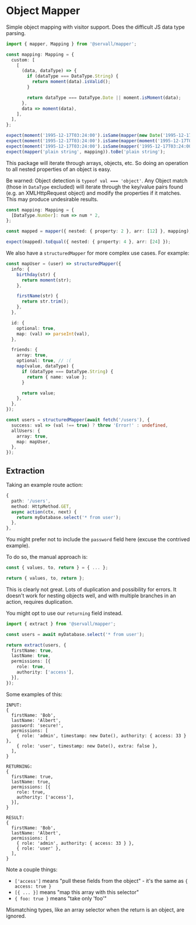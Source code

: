 # Object Mapper
Simple object mapping with visitor support. Does the difficult JS data type parsing.

```typescript
import { mapper, Mapping } from '@servall/mapper';

const mapping: Mapping = {
  custom: [
    [
      (data, dataType) => {
        if (dataType === DataType.String) {
          return moment(data).isValid();
        }

        return dataType === DataType.Date || moment.isMoment(data);
      },
      data => moment(data),
    ],
  ],
};

expect(moment('1995-12-17T03:24:00').isSame(mapper(new Date('1995-12-17T03:24:00'), mapping)));
expect(moment('1995-12-17T03:24:00').isSame(mapper(moment('1995-12-17T03:24:00'), mapping)));
expect(moment('1995-12-17T03:24:00').isSame(mapper('1995-12-17T03:24:00', mapping)));
expect(mapper('plain string', mapping)).toBe('plain string');
```

This package will iterate through arrays, objects, etc. So doing an operation to all nested
properties of an object is easy.

Be warned: Object detection is `typeof val === 'object'`. Any Object match (those in
`DataType` excluded) will iterate through the key/value pairs found (e.g. an XMLHttpRequest
object) and modify the properties if it matches. This may produce undesirable results.

```typescript
const mapping: Mapping = {
  [DataType.Number]: num => num * 2,
};

const mapped = mapper({ nested: { property: 2 }, arr: [12] }, mapping);

expect(mapped).toEqual({ nested: { property: 4 }, arr: [24] });
```

We also have a `structuredMapper` for more complex use cases. For example:

```typescript
const mapUser = (user) => structuredMapper({
  info: {
    birthday(str) {
      return moment(str);
    },

    firstName(str) {
      return str.trim();
    },
  },

  id: {
    optional: true,
    map: (val) => parseInt(val),
  },

  friends: {
    array: true,
    optional: true, // :(
    map(value, dataType) {
      if (dataType === DataType.String) {
        return { name: value };
      }

      return value;
    },
  },
});

const users = structuredMapper(await fetch('/users'), {
  success: val => (val !== true) ? throw 'Error!' : undefined,
  allUsers: {
    array: true,
    map: mapUser,
  },
});
```

## Extraction
Taking an example route action:

```typescript
{
  path: '/users',
  method: HttpMethod.GET,
  async action(ctx, next) {
    return myDatabase.select('* from user');
  },
},
```

You might prefer not to include the `password` field here (excuse the contrived example).

To do so, the manual approach is:

```typescript
const { values, to, return } = { ... };

return { values, to, return };
```

This is clearly not great. Lots of duplication and possibility for errors. It doesn't work
for nesting objects well, and with multiple branches in an action, requires duplication.

You might opt to use our `returning` field instead.

```typescript
import { extract } from '@servall/mapper';

const users = await myDatabase.select('* from user');

return extract(users, {
  firstName: true,
  lastName: true,
  permissions: [{
    role: true,
    authority: ['access'],
  }],
});
```

Some examples of this:

```
INPUT:
{
  firstName: 'Bob',
  lastName: 'Albert',
  password: 'secure!',
  permissions: [
    { role: 'admin', timestamp: new Date(), authority: { access: 33 } },
    { role: 'user', timestamp: new Date(), extra: false },
  ],
}

RETURNING:
{
  firstName: true,
  lastName: true,
  permissions: [{
    role: true,
    authority: ['access'],
  }],
}

RESULT:
{
  firstName: 'Bob',
  lastName: 'Albert',
  permissions: [
    { role: 'admin', authority: { access: 33 } },
    { role: 'user' },
  ],
}
```

Note a couple things:

- `['access']` means "pull these fields from the object" - it's the same as `{ access: true }`
- `[{ ... }]` means "map this array with this selector"
- `{ foo: true }` means "take only 'foo'"

Mismatching types, like an array selector when the return is an object, are ignored.
